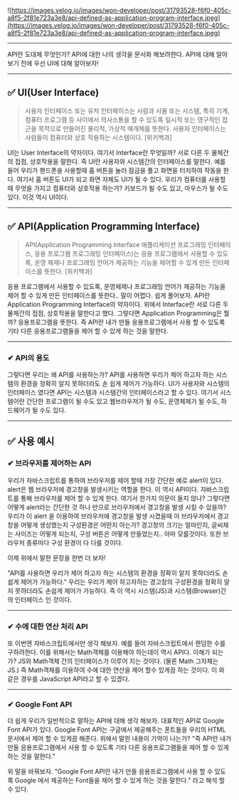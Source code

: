 ![https://images.velog.io/images/won-developer/post/31793528-f6f0-405c-a8f5-2f81e723a3e8/api-defined-as-application-program-interface.jpeg](https://images.velog.io/images/won-developer/post/31793528-f6f0-405c-a8f5-2f81e723a3e8/api-defined-as-application-program-interface.jpeg)

---

API란 도대체 무엇인가? API에 대한 나의 생각을 문서화 해보려한다.
API에 대해 알아 보기 전에 우선 UI에 대해 알아보자!

---

## ✅ UI(User Interface)

> 사용자 인터페이스 또는 유저 인터페이스는 사람과 사물 또는 시스템, 특히 기계, 컴퓨터 프로그램 등 사이에서 의사소통을 할 수 있도록 일시적 또는 영구적인 접근을 목적으로 만들어진 물리적, 가상적 매개체를 뜻한다. 사용자 인터페이스는 사람들이 컴퓨터와 상호 작용하는 시스템이다. [위키백과]
> 

UI는 User Interface의 약자이다. 여기서 Interface란 무엇일까? 서로 다른 두 물체간의 접점, 상호작용을 말한다. 즉 UI란 사용자와 시스템간의 인터페이스를 말한다. 예를 들어 우리가 핸드폰을 사용할때 홈 버튼을 눌러 잠금을 풀고 화면을 터치하여 작동을 한다. 여기서 홈 버튼도 UI가 되고 화면 자체도 UI가 될 수 있다. 우리가 컴퓨터를 사용할 때 무엇을 가지고 컴퓨터와 상호작용 하는가? 키보드가 될 수도 있고, 마우스가 될 수도 있다. 이것 역시 UI이다.

---

## ✅ API(Application Programming Interface)

> API(Application Programming Interface 애플리케이션 프로그래밍 인터페이스, 응용 프로그램 프로그래밍 인터페이스)는 응용 프로그램에서 사용할 수 있도록, 운영 체제나 프로그래밍 언어가 제공하는 기능을 제어할 수 있게 만든 인터페이스를 뜻한다. [위키백과]
> 

응용 프로그램에서 사용할 수 있도록, 운영체제나 프로그래밍 언어가 제공하는 기능을 제어 할 수 있게 만든 인터페이스를 뜻한다.. 말이 어렵다. 쉽게 풀어보자. API란 Application Programming Interface의 약자이다. 위에서 Interface란 서로 다른 두물체간의 접점, 상호작용을 말한다고 했다. 그렇다면 Application Programming은 뭘까? 응용프로그램을 뜻한다. 즉 API란 내가 만들 응용프로그램에서 사용 할 수 있도록 기타 다른 응용프로그램들을 제어 할 수 있게 하는 것을 말한다.

---

### ✔ API의 용도

그렇다면 우리는 왜 API를 사용하는가? API를 사용하면 우리가 제어 하고자 하는 시스템의 환경을 정확히 알지 못하더라도 손 쉽게 제어가 가능하다. UI가 사용자와 시스템의 인터페이스 였다면 API는 시스템과 시스템간의 인터페이스라고 할 수 있다. 여기서 시스템이란 간단한 프로그램이 될 수도 있고 웹브라우저가 될 수도, 운영체제가 될 수도, 하드웨어가 될 수도 있다.

---

## ✅ 사용 예시

### ✔ 브라우저를 제어하는 API

우리가 자바스크립트를 통하여 브라우저를 제어 할때 가장 간단한 예로 alert이 있다. alert은 웹 브라우저에 경고창을 발생시키는 역할을 한다. 이 역시 API이다. 자바스크립트를 통해 브라우저를 제어 할 수 있게 한다. 여기서 한가지 의문이 들지 않나? 그렇다면 어떻게 alert라는 간단한 것 하나 만으로 브라우저에서 경고창을 발생 시킬 수 있을까? 우리가 이 alert 을 이용하여 브라우저에 경고창을 발생 시켰을때 이 브라우저에서 경고창을 어떻게 생성했는지 구성환경은 어떤지 아는가? 경고창의 크기는 얼마인지, 글씨체는 사이즈는 어떻게 되는지, 구성 버튼은 어떻게 만들었는지.. 아마 모를것이다. 또한 브라우저 종류마다 구성 환경이 다 다를 것이다.

이제 위에서 말한 문장을 한번 더 보자!

"API를 사용하면 우리가 제어 하고자 하는 시스템의 환경을 정확히 알지 못하더라도 손 쉽게 제어가 가능하다." 우리는 우리가 제어 하고자하는 경고창의 구성환경을 정확히 알지 못하더라도 손쉽게 제어가 가능하다. 즉 이 역시 시스템(JS)과 시스템(Browser)간 의 인터페이스 인 것이다.

---

### ✔ 수에 대한 연산 처리 API

또 이번엔 자바스크립트에서만 생각 해보자. 예를 들어 자바스크립트에서 랜덤한 수를 구하려한다. 이를 위해서는 Math객체를 이용해야 하는데이 역시 API다. 이해가 되는가? JS와 Math객체 간의 인터페이스가 이루어 지는 것이다. (물론 Math 그자체는 JS.) 즉 Math객체를 이용하여 수에 대한 연산을 제어 할수 있게끔 하는 것이다. 이 와 같은 경우를 JavaScript API라고 할 수 있겠다.

---

### ✔ Google Font API

더 쉽게 우리가 일반적으로 말하는 API에 대해 생각 해보자. 대표적인 API로 Google Font API가 있다. Google Font API는 구글에서 제공해주는 폰트들을 우리의 HTML 문서에서 제어 할 수 있게끔 해준다. 위에서 말한 내용이 기억이 나는가? "즉 API란 내가 만들 응용프로그램에서 사용 할 수 있도록 기타 다른 응용프로그램들을 제어 할 수 있게 하는 것을 말한다."

위 말을 바꿔보자. "Google Font API란 내가 만들 응용프로그램에서 사용 할 수 있도록 Google 에서 제공하는 Font들을 제어 할 수 있게 하는 것을 말한다." 라고 해석 할 수 있다.